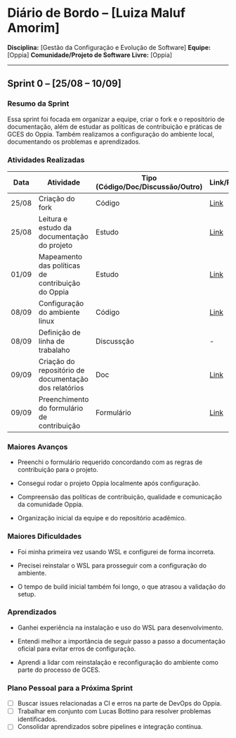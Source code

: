 # Diário de Bordo – \[Luiza Maluf Amorim]

**Disciplina:** \[Gestão da Configuração e Evolução de Software]
**Equipe:** \[Oppia]
**Comunidade/Projeto de Software Livre:** \[Oppia]

---

## Sprint 0 – \[25/08 – 10/09]

### Resumo da Sprint

Essa sprint foi focada em organizar a equipe, criar o fork e o repositório de documentação, além de estudar as políticas de contribuição e práticas de GCES do Oppia. Também realizamos a configuração do ambiente local, documentando os problemas e aprendizados.

### Atividades Realizadas

| Data  | Atividade | Tipo (Código/Doc/Discussão/Outro) | Link/Referência | Status |
| ----- | --------- | --------------------------------- | --------------- | ------ |
| 25/08 | Criação do fork | Código | [Link](https://github.com/LuizaMaluf/oppia) | Concluído |
| 25/08 | Leitura e estudo da documentação do projeto | Estudo                            | [Link](https://github.com/oppia/oppia/wiki/Overview-of-the-Oppia-codebase) | Concluído |
| 01/09 | Mapeamento das políticas de contribuição do Oppia | Estudo | [Link](https://github.com/oppia/oppia/wiki) | Concluído |
| 08/09 | Configuração do ambiente linux | Código | [Link](https://github.com/oppia/oppia/wiki/Installing-Oppia-%28Linux%3B-Python-3%29)   | Concluído |
| 08/09 | Definição de linha de trabalaho | Discussção | - | Concluido | 
| 09/09 | Criação do repositório de documentação dos relatórios | Doc |  [Link](https://github.com/LuizaMaluf/GCES-OPPIA-relatorios) | Concluído |
| 09/09 | Preenchimento do formulário de contribuição | Formulário |  [Link]([https://github.com/LuizaMaluf/GCES-OPPIA-relatorios](https://docs.google.com/forms/d/e/1FAIpQLSfoFLKT4BlNH2937mSMJATVaWq-yBSrq8p3jjrPwcMw3gaGcg/viewform?c=0&w=1)) | Concluído |

### Maiores Avanços

* Preenchi o formulário requerido concordando com as regras de contribuição para o projeto.

* Consegui rodar o projeto Oppia localmente após configuração.

* Compreensão das políticas de contribuição, qualidade e comunicação da comunidade Oppia.

* Organização inicial da equipe e do repositório acadêmico.

### Maiores Dificuldades

* Foi minha primeira vez usando WSL e configurei de forma incorreta.

* Precisei reinstalar o WSL para prosseguir com a configuração do ambiente.

* O tempo de build inicial também foi longo, o que atrasou a validação do setup.


### Aprendizados

* Ganhei experiência na instalação e uso do WSL para desenvolvimento.

* Entendi melhor a importância de seguir passo a passo a documentação oficial para evitar erros de configuração.

* Aprendi a lidar com reinstalação e reconfiguração do ambiente como parte do processo de GCES.

### Plano Pessoal para a Próxima Sprint

* [ ] Buscar issues relacionadas a CI e erros na parte de DevOps do Oppia.
* [ ] Trabalhar em conjunto com Lucas Bottino para resolver problemas identificados.
* [ ] Consolidar aprendizados sobre pipelines e integração contínua.
